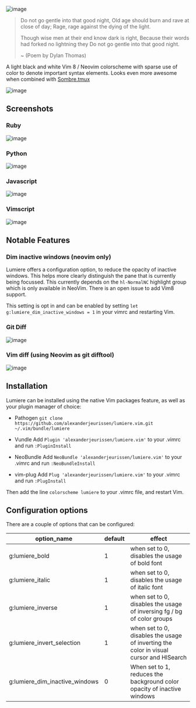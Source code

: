 ![image](https://raw.githubusercontent.com/alexanderjeurissen/lumiere.vim/master/assets/lumiere_logo.png)

>Do not go gentle into that good night,
>Old age should burn and rave at close of day;
>Rage, rage against the dying of the light.
>
>Though wise men at their end know dark is right,
>Because their words had forked no lightning they
>Do not go gentle into that good night.
>
> ~ (Poem by Dylan Thomas)


A light black and white Vim 8 / Neovim colorscheme with sparse use of color to denote important syntax elements.
Looks even more awesome when combined with [Sombre.tmux](https://github.com/alexanderjeurissen/sombre.tmux)


![image](https://raw.githubusercontent.com/alexanderjeurissen/lumiere.vim/master/assets/lumiere_dim_inactive.png)

## Screenshots

### Ruby
![image](https://raw.githubusercontent.com/alexanderjeurissen/lumiere.vim/master/assets/lumiere_rb.png)

### Python
![image](https://raw.githubusercontent.com/alexanderjeurissen/lumiere.vim/master/assets/lumiere_py.png)

### Javascript
![image](https://raw.githubusercontent.com/alexanderjeurissen/lumiere.vim/master/assets/lumiere_js.png)

### Vimscript
![image](https://raw.githubusercontent.com/alexanderjeurissen/lumiere.vim/master/assets/lumiere_vim.png)

## Notable Features
### Dim inactive windows (neovim only)
Lumiere offers a configuration option, to reduce the opacity of inactive windows. This helps more clearly
distinguish the pane that is currently being focussed. This currently depends on the `hl-NormalNC` highlight group which
is only available in NeoVim. There is an open issue to add Vim8 support.

This setting is opt in and can be enabled by setting `let g:lumiere_dim_inactive_windows = 1`  in your vimrc
and restarting Vim.

### Git Diff
![image](https://raw.githubusercontent.com/alexanderjeurissen/lumiere.vim/master/assets/gitdiff.png)

### Vim diff (using Neovim as git difftool)
![image](https://raw.githubusercontent.com/alexanderjeurissen/lumiere.vim/master/assets/vimdiff.png)

## Installation
Lumiere can be installed using the native Vim packages feature, as well as your plugin manager of choice:

- Pathogen
`git clone https://github.com/alexanderjeurissen/lumiere.vim.git ~/.vim/bundle/lumiere`

- Vundle
Add `Plugin 'alexanderjeurissen/lumiere.vim'` to your .vimrc and run `:PluginInstall`

- NeoBundle
Add `NeoBundle 'alexanderjeurissen/lumiere.vim'` to your .vimrc and run `:NeoBundleInstall`

- vim-plug
Add `Plug 'alexanderjeurissen/lumiere.vim'` to your .vimrc and run `:PlugInstall`

Then add the line `colorscheme lumiere` to your .vimrc file, and restart Vim.

## Configuration options
There are a couple of options that can be configured:

| option_name | default | effect |
|-------------|---------|--------|
| g:lumiere_bold | 1 | when set to 0, disables the usage of bold font |
| g:lumiere_italic | 1 | when set to 0, disables the usage of italic font |
| g:lumiere_inverse | 1 | when set to 0, disables the usage of inversing fg / bg of color groups |
| g:lumiere_invert_selection | 1 | when set to 0, disables the usage of inverting the color in visual cursor and HlSearch|
| g:lumiere_dim_inactive_windows | 0 | When set to 1, reduces the background color opacity of inactive windows|
